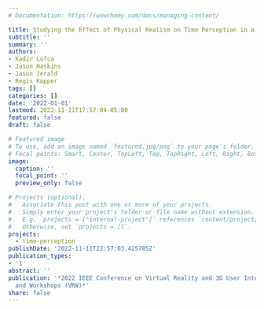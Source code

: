 ```yaml
---
# Documentation: https://wowchemy.com/docs/managing-content/

title: Studying the Effect of Physical Realism on Time Perception in a HAZMAT VR Simulation
subtitle: ''
summary: ''
authors:
- Kadir Lofca
- Jason Haskins
- Jason Jerald
- Regis Kopper
tags: []
categories: []
date: '2022-01-01'
lastmod: 2022-11-11T17:57:04-05:00
featured: false
draft: false

# Featured image
# To use, add an image named `featured.jpg/png` to your page's folder.
# Focal points: Smart, Center, TopLeft, Top, TopRight, Left, Right, BottomLeft, Bottom, BottomRight.
image:
  caption: ''
  focal_point: ''
  preview_only: false

# Projects (optional).
#   Associate this post with one or more of your projects.
#   Simply enter your project's folder or file name without extension.
#   E.g. `projects = ["internal-project"]` references `content/project/deep-learning/index.md`.
#   Otherwise, set `projects = []`.
projects:
  - time-perception
publishDate: '2022-11-11T22:57:03.425785Z'
publication_types:
- '1'
abstract: ''
publication: '*2022 IEEE Conference on Virtual Reality and 3D User Interfaces Abstracts
  and Workshops (VRW)*'
share: false
---
```


